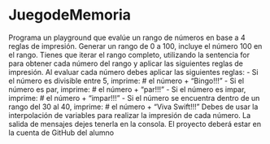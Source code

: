 # JuegodeMemoria

Programa un playground que evalúe un rango de números en base a 4 reglas de impresión.
Generar un rango de 0 a 100, incluye el número 100 en el rango.
Tienes que iterar el rango completo, utilizando la sentencia for para obtener cada número del rango y aplicar las siguientes reglas de impresión.
Al evaluar cada número debes aplicar las siguientes reglas:
          - Si el número es divisible entre 5, imprime: # el número  + “Bingo!!!” 
          - Si el número es par, imprime: # el número + “par!!!”
          - Si el número es impar, imprime: # el número + “impar!!!”
          - Si el número se encuentra dentro de un rango del 30 al 40, imprime: # el número +  “Viva Swift!!!”
Debes de usar la interpolación de variables para realizar la impresión de cada número.
La salida de mensajes dejes tenerla en la consola.
El proyecto deberá estar en la cuenta de GitHub del alumno
